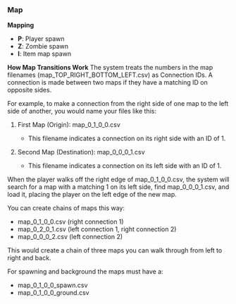 ### Map

**Mapping**
- **P**: Player spawn
- **Z**: Zombie spawn
- **I**: Item map spawn

**How Map Transitions Work**
The system treats the numbers in the map filenames (map_TOP_RIGHT_BOTTOM_LEFT.csv) as Connection IDs. A connection is made between two maps if they have a matching ID on opposite sides.

For example, to make a connection from the right side of one map to the left side of another, you would name your files like this:

1. First Map (Origin): map_0_1_0_0.csv
    * This filename indicates a connection on its right side with an ID of 1.

2. Second Map (Destination): map_0_0_0_1.csv
    * This filename indicates a connection on its left side with an ID of 1.

When the player walks off the right edge of map_0_1_0_0.csv, the system will search for a map with a matching 1 on its left side, find map_0_0_0_1.csv, and load it, placing the player on the left edge of the new map.

You can create chains of maps this way:
* map_0_1_0_0.csv (right connection 1)
* map_0_2_0_1.csv (left connection 1, right connection 2)
* map_0_0_0_2.csv (left connection 2)

This would create a chain of three maps you can walk through from left to right and back.

For spawning and background the maps must have a:
* map_0_1_0_0_spawn.csv
* map_0_1_0_0_ground.csv